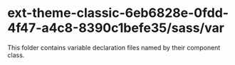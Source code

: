# ext-theme-classic-6eb6828e-0fdd-4f47-a4c8-8390c1befe35/sass/var

This folder contains variable declaration files named by their component class.
